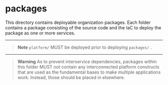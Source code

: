 # packages

This directory contains deployable organization packages. Each folder contains a
package consisting of the source code and the IaC to deploy the package as one
or more services.

---

> **Note** `platform/` MUST be deployed prior to deploying `packages/` .

---

> **Warning** As to prevent interservice dependencies, packages within this
> folder MUST not contain any interconnected platform constructs that are used
> as the fundamental bases to make multiple applications work. Instead, those
> should be placed in elsewhere.
